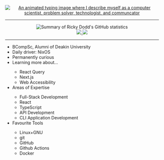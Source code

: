 <div align="center">
  <a href="https://git.io/typing-svg"><img src="https://readme-typing-svg.demolab.com?font=Fira+Code&duration=2000&pause=1000&vCenter=true&multiline=true&repeat=false&width=435&height=85&lines=Ricky+Dodd;Computer+Scientist+%7C+Problem+Solver;Technologist+%7C+Communicator" alt="An animated typing image where I describe myself as a computer scientist, problem solver, technologist, and communcator" /></a>
</div>

---

<div align="center">
  <img src="https://github-stats-alpha.vercel.app/api?username=rickydodd&cc=22272e&tc=37BCF6&ic=fff&bc=0000" alt="Summary of Ricky Dodd's GitHub statistics">
</div>

<div align="center" role="navigation" aria-label="Social links">
  <a href="https://www.linkedin.com/in/ricky-dodd/">
    <img src="https://img.shields.io/badge/-Linkedin-blue?style=flat-square&logo=linkedin">
  </a>
  <a href="mailto:rickydoddmobile@gmail.com">
    <img src="https://img.shields.io/badge/-Email-red?style=flat-square&logo=gmail&logoColor=white">
  </a>
</div>

---

<div>
<ul>
  <li>BCompSc, Alumni of Deakin University</li>
  <li>Daily driver: NixOS</li>
  <li>Permanently curious</li>
  <li>Learning more about...</li>
  <ul>
    <li>React Query</li>
    <li>Next.js</li>
    <li>Web Accessibility</li>
  </ul>
  <li>Areas of Expertise</li>
  <ul>
    <li>Full-Stack Development</li>
    <li>React</li>
    <li>TypeScript</li>
    <li>API Development</li>
    <li>CLI Application Development</li>
  </ul>
  <li>Favourite Tools</li>
  <ul>
    <li>Linux+GNU</li>
    <li>git</li>
    <li>GitHub</li>
    <li>Github Actions</li>
    <li>Docker</li>
  </ul>
</ul>
</div>
